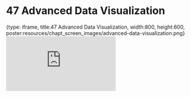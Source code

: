 # 47 Advanced Data Visualization
 
{type: iframe, title:47 Advanced Data Visualization, width:800, height:600, poster:resources/chapt_screen_images/advanced-data-visualization.png}
![](https://datatrail-jhu.github.io/DataTrail/no_toc/advanced-data-visualization.html)
 

 
